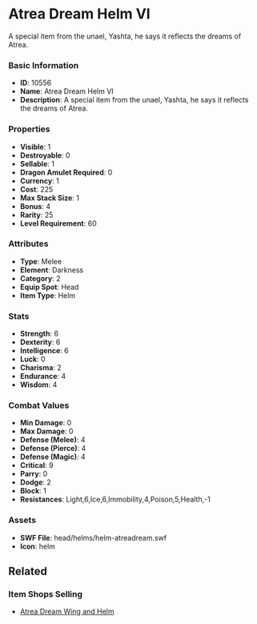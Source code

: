 # Atrea Dream Helm VI

A special item from the unael, Yashta, he says it reflects the dreams of Atrea.

### Basic Information

- **ID**: 10556
- **Name**: Atrea Dream Helm VI
- **Description**: A special item from the unael, Yashta, he says it reflects the dreams of Atrea.

### Properties

- **Visible**: 1
- **Destroyable**: 0
- **Sellable**: 1
- **Dragon Amulet Required**: 0
- **Currency**: 1
- **Cost**: 225
- **Max Stack Size**: 1
- **Bonus**: 4
- **Rarity**: 25
- **Level Requirement**: 60

### Attributes

- **Type**: Melee
- **Element**: Darkness
- **Category**: 2
- **Equip Spot**: Head
- **Item Type**: Helm

### Stats

- **Strength**: 6
- **Dexterity**: 6
- **Intelligence**: 6
- **Luck**: 0
- **Charisma**: 2
- **Endurance**: 4
- **Wisdom**: 4

### Combat Values

- **Min Damage**: 0
- **Max Damage**: 0
- **Defense (Melee)**: 4
- **Defense (Pierce)**: 4
- **Defense (Magic)**: 4
- **Critical**: 9
- **Parry**: 0
- **Dodge**: 2
- **Block**: 1
- **Resistances**: Light,6,Ice,6,Immobility,4,Poison,5,Health,-1

### Assets

- **SWF File**: head/helms/helm-atreadream.swf
- **Icon**: helm

## Related

### Item Shops Selling

- [Atrea Dream Wing and Helm](../item-shops/370-atrea-dream-wing-and-helm.md)

